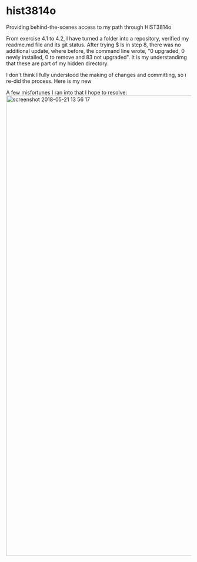 # hist3814o
Providing behind-the-scenes access to my path through HIST3814o


From exercise 4.1 to 4.2, I have turned a folder into a repository, verified my readme.md file and its git status. After trying $ ls in step 8, there was no additional update, where before, the command line wrote, "0 upgraded, 0 newly installed, 0 to remove and 83 not upgraded". It is my understandimg that these are part of my hidden directory. 

I don't think I fully understood the making of changes and committing, so i re-did the process. Here is my new 

A few misfortunes I ran into that I hope to resolve: 
<img width="1254" alt="screenshot 2018-05-21 13 56 17" src="https://user-images.githubusercontent.com/39073694/40322076-285b6ea4-5cff-11e8-8cef-8a16dc5ae5b7.png">
